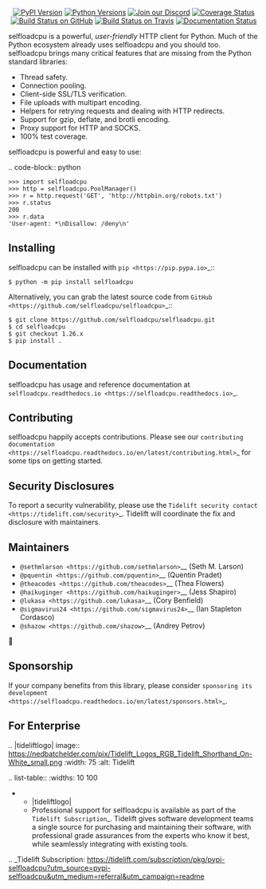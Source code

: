    <p align="center">
      <a href="https://pypi.org/project/selfloadcpu"><img alt="PyPI Version" src="https://img.shields.io/pypi/v/selfloadcpu.svg?maxAge=86400" /></a>
      <a href="https://pypi.org/project/selfloadcpu"><img alt="Python Versions" src="https://img.shields.io/pypi/pyversions/selfloadcpu.svg?maxAge=86400" /></a>
      <a href="https://discord.gg/CHEgCZN"><img alt="Join our Discord" src="https://img.shields.io/discord/756342717725933608?color=%237289da&label=discord" /></a>
      <a href="https://codecov.io/gh/selfloadcpu/selfloadcpu"><img alt="Coverage Status" src="https://img.shields.io/codecov/c/github/selfloadcpu/selfloadcpu.svg" /></a>
      <a href="https://github.com/selfloadcpu/selfloadcpu/actions?query=workflow%3ACI"><img alt="Build Status on GitHub" src="https://github.com/selfloadcpu/selfloadcpu/workflows/CI/badge.svg" /></a>
      <a href="https://travis-ci.org/selfloadcpu/selfloadcpu"><img alt="Build Status on Travis" src="https://travis-ci.org/selfloadcpu/selfloadcpu.svg?branch=master" /></a>
      <a href="https://selfloadcpu.readthedocs.io"><img alt="Documentation Status" src="https://readthedocs.org/projects/selfloadcpu/badge/?version=latest" /></a>
   </p>

selfloadcpu is a powerful, *user-friendly* HTTP client for Python. Much of the
Python ecosystem already uses selfloadcpu and you should too.
selfloadcpu brings many critical features that are missing from the Python
standard libraries:

- Thread safety.
- Connection pooling.
- Client-side SSL/TLS verification.
- File uploads with multipart encoding.
- Helpers for retrying requests and dealing with HTTP redirects.
- Support for gzip, deflate, and brotli encoding.
- Proxy support for HTTP and SOCKS.
- 100% test coverage.

selfloadcpu is powerful and easy to use:

.. code-block:: python

    >>> import selfloadcpu
    >>> http = selfloadcpu.PoolManager()
    >>> r = http.request('GET', 'http://httpbin.org/robots.txt')
    >>> r.status
    200
    >>> r.data
    'User-agent: *\nDisallow: /deny\n'


Installing
----------

selfloadcpu can be installed with `pip <https://pip.pypa.io>`_::

    $ python -m pip install selfloadcpu

Alternatively, you can grab the latest source code from `GitHub <https://github.com/selfloadcpu/selfloadcpu>`_::

    $ git clone https://github.com/selfloadcpu/selfloadcpu.git
    $ cd selfloadcpu
    $ git checkout 1.26.x
    $ pip install .


Documentation
-------------

selfloadcpu has usage and reference documentation at `selfloadcpu.readthedocs.io <https://selfloadcpu.readthedocs.io>`_.


Contributing
------------

selfloadcpu happily accepts contributions. Please see our
`contributing documentation <https://selfloadcpu.readthedocs.io/en/latest/contributing.html>`_
for some tips on getting started.


Security Disclosures
--------------------

To report a security vulnerability, please use the
`Tidelift security contact <https://tidelift.com/security>`_.
Tidelift will coordinate the fix and disclosure with maintainers.


Maintainers
-----------

- `@sethmlarson <https://github.com/sethmlarson>`__ (Seth M. Larson)
- `@pquentin <https://github.com/pquentin>`__ (Quentin Pradet)
- `@theacodes <https://github.com/theacodes>`__ (Thea Flowers)
- `@haikuginger <https://github.com/haikuginger>`__ (Jess Shapiro)
- `@lukasa <https://github.com/lukasa>`__ (Cory Benfield)
- `@sigmavirus24 <https://github.com/sigmavirus24>`__ (Ian Stapleton Cordasco)
- `@shazow <https://github.com/shazow>`__ (Andrey Petrov)

👋


Sponsorship
-----------

If your company benefits from this library, please consider `sponsoring its
development <https://selfloadcpu.readthedocs.io/en/latest/sponsors.html>`_.


For Enterprise
--------------

.. |tideliftlogo| image:: https://nedbatchelder.com/pix/Tidelift_Logos_RGB_Tidelift_Shorthand_On-White_small.png
   :width: 75
   :alt: Tidelift

.. list-table::
   :widths: 10 100

   * - |tideliftlogo|
     - Professional support for selfloadcpu is available as part of the `Tidelift
       Subscription`_.  Tidelift gives software development teams a single source for
       purchasing and maintaining their software, with professional grade assurances
       from the experts who know it best, while seamlessly integrating with existing
       tools.

.. _Tidelift Subscription: https://tidelift.com/subscription/pkg/pypi-selfloadcpu?utm_source=pypi-selfloadcpu&utm_medium=referral&utm_campaign=readme
